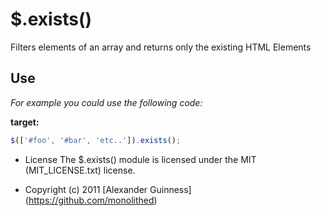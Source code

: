 # $.exists()

Filters elements of an array and returns only the existing HTML Elements

## Use
*For example you could use the following code:*

**target:**

```javascript
$(['#foo', '#bar', 'etc..']).exists();
```

* License
    The $.exists() module is licensed under the MIT (MIT_LICENSE.txt) license.

* Copyright (c) 2011 [Alexander Guinness] (https://github.com/monolithed)
